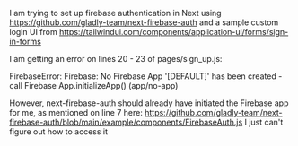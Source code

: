 I am trying to set up firebase authentication in Next using https://github.com/gladly-team/next-firebase-auth and a sample custom login UI from https://tailwindui.com/components/application-ui/forms/sign-in-forms

I am getting an error on lines 20 - 23 of pages/sign_up.js:

FirebaseError: Firebase: No Firebase App '[DEFAULT]' has been created - call Firebase App.initializeApp() (app/no-app)

However, next-firebase-auth should already have initiated the Firebase app for me, as mentioned on line 7 here:
https://github.com/gladly-team/next-firebase-auth/blob/main/example/components/FirebaseAuth.js
I just can't figure out how to access it